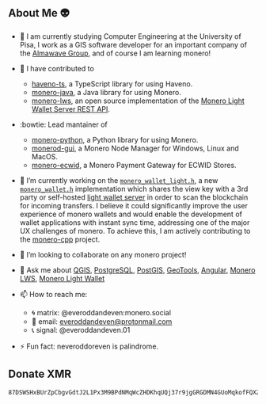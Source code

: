 ## About Me 👽

- 🌱 I am currently studying Computer Engineering at the University of Pisa, I work as a GIS software developer for an important company of the [Almawave Group](https://www.almawave.com/), and of course I am learning monero!

- 📌 I have contributed to
  - [haveno-ts](https://github.com/haveno-dex/haveno-ts), a TypeScript library for using Haveno.
  - [monero-java](https://github.com/woodser/monero-java), a Java library for using Monero.
  - [monero-lws](https://github.com/vtnerd/monero-lws), an open source implementation of the [Monero Light Wallet Server REST API](https://github.com/monero-project/meta/blob/master/api/lightwallet_rest.md).

- :bowtie: Lead mantainer of
  - [monero-python](https://github.com/everoddandeven/monero-python), a Python library for using Monero.
  - [monerod-gui](https://github.com/everoddandeven/monerod-gui), a Monero Node Manager for Windows, Linux and MacOS.
  - [monero-ecwid](https://github.com/everoddandeven/monero-ecwid), a Monero Payment Gateway for ECWID Stores.

- 🔭 I’m currently working on the [`monero_wallet_light.h`](https://github.com/woodser/monero-cpp/pull/73), a new [`monero_wallet.h`](https://github.com/woodser/monero-cpp-library/blob/master/src/wallet/monero_wallet.h) implementation which shares the view key with a 3rd party or self-hosted [light wallet server](https://github.com/vtnerd/monero-lws) in order to scan the blockchain for incoming transfers. I believe it could significantly improve the user experience of monero wallets and would enable the development of wallet applications with instant sync time, addressing one of the major UX challenges of monero. To achieve this, I am actively contributing to the [monero-cpp](https://github.com/woodser/monero-cpp) project.

- 👯 I’m looking to collaborate on any monero project!

- 💬 Ask me about [QGIS](https://qgis.org/), [PostgreSQL](https://www.postgresql.org/), [PostGIS](https://postgis.net/), [GeoTools](https://geotools.org/), [Angular](https://angular.dev/), [Monero LWS](https://github.com/vtnerd/monero-lws), [Monero Light Wallet](https://github.com/woodser/monero-cpp/pull/73)

- 📫 How to reach me:
  -  🌀 matrix: @everoddandeven:monero.social
  -  📨 email: everoddandeven@protonmail.com
  -  📞 signal: @everoddandeven.01

- ⚡ Fun fact: neveroddoreven is palindrome.

## Donate XMR
```
87DSWSHxBUrZpCbgvGdtJ2L1Px3M9BPdNMqWcZHDKhqUQj37r9jgGRGDMN4GUoMqkofFQXZ1i6LbZBHdaRUdMHKYGbqCo62
```

<!--
**everoddandeven/everoddandeven** is a ✨ _special_ ✨ repository because its `README.md` (this file) appears on your GitHub profile.

Here are some ideas to get you started:

- 🔭 I’m currently working on ...
- 🌱 I’m currently learning ...
- 👯 I’m looking to collaborate on ...
- 🤔 I’m looking for help with ...
- 📫 How to reach me: ...
- 😄 Pronouns: ...
- ⚡ Fun fact: ...
-->
